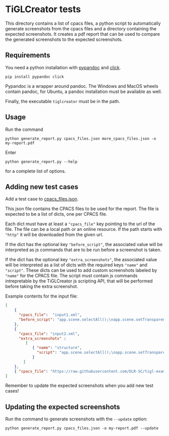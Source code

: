 # TiGLCreator tests

This directory contains a list of cpacs files, a 
python script to automatically generate screenshots from the 
cpacs files and a directory containing the expected screenshots. It creates a pdf report that can be used to compare
the generated screenshots to the expected screenshots.

## Requirements

You need a python installation with [pypandoc](https://pypi.org/project/pypandoc/) 
and [click](https://click.palletsprojects.com/en/7.x/). 

```
pip install pypandoc click
```

Pypandoc is a wrapper around pandoc. The Windows and MacOS wheels contain 
pandoc, for Ubuntu, a pandoc installation must be available as well.

Finally, the executable `tiglcreator` must be in the path.

## Usage

Run the command
```buildoutcfg
python generate_report.py cpacs_files.json more_cpacs_files.json -o my-report.pdf
```

Enter

```buildoutcfg
python generate_report.py --help
```

for a complete list of options.

## Adding new test cases

Add a test case to [cpacs_files.json](cpacs_files.json).

This json file contains the CPACS files to be used for the report. The file is expected
to be a list of dicts, one per CPACS file.

Each dict must have at least a `"cpacs_file"` key pointing
to the url of the file. The file can be a local path or an online resource. If the path
starts with `"http"` it will be downloaded from the given url.

If the dict has the optional key `"before_script"`, the associated value will be
interpreted as js commands that are to be run before a screenshot is taken.

If the dict has the optional key `"extra_screenshots"`, the associated value will be
interpreted as a list of dicts with the required keys `"name"` and `"script"`. These
dicts can be used to add custom screenshots labeled by `"name"` for the CPACS file. The
script must contain js commands intrepretable by the TiGLCreator js scripting API, that will
be performed before taking the extra screenshot.

Example contents for the input file:

```json
[
    { 
      "cpacs_file":  "input1.xml",
      "before_script": "app.scene.selectAll();\napp.scene.setTransparency(90);\n" 
    },
    {
      "cpacs_file": "input2.xml",
      "extra_screenshots" :
         [
            { "name": "structure",
              "script": "app.scene.selectAll();\napp.scene.setTransparency(90);\n"
            }
        ]
    },
    { "cpacs_file": "https://raw.githubusercontent.com/DLR-SC/tigl-examples/master/cpacs/concorde.cpacs3.xml" }
]
```

Remember to update the expected screenshots when you add new test cases!

## Updating the expected screenshots

Run the command to generate screenshots with the `--update` option:

```
python generate_report.py cpacs_files.json -o my-report.pdf --update
```
